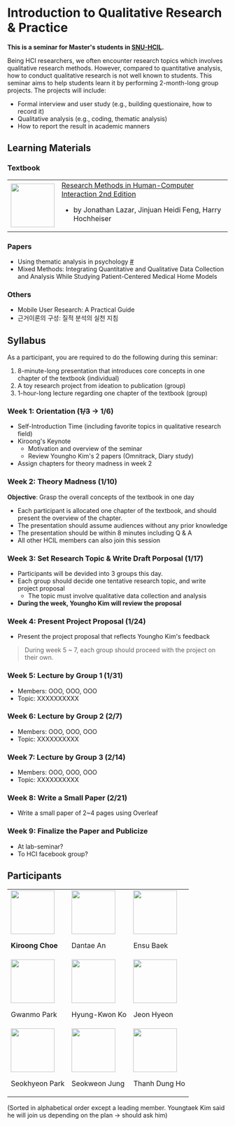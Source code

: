 # Introduction to Qualitative Research & Practice

**This is a seminar for Master's students in [SNU-HCIL](http://hcil.snu.ac.kr).**  

Being HCI researchers, we often encounter research topics which involves qualitative research methods. However, compared to quantitative analysis, how to conduct qualitative research is not well known to students. This seminar aims to help students learn it by performing 2-month-long group projects. The projects will include:

* Formal interview and user study (e.g., building questionaire, how to record it)
* Qualitative analysis (e.g., coding, thematic analysis)
* How to report the result in academic manners

## Learning Materials

### Textbook

<table>
  <tr>
    <td>
      <img src="https://images-na.ssl-images-amazon.com/images/I/51Ui3TGg9FL._SX402_BO1,204,203,200_.jpg" width="100" />
    </td>
    <td>
      <a href="https://www.amazon.com/Research-Methods-Human-Computer-Interaction-Jonathan/dp/0128053909/ref=dp_ob_title_bk">Research Methods in Human-Computer Interaction 2nd Edition</a>
      <ul>
        <li>by Jonathan Lazar, Jinjuan Heidi Feng, Harry Hochheiser</li>
      </ul>
    </td>
  </tr>
</table>

### Papers

* Using thematic analysis in psychology [#](https://www.tandfonline.com/doi/abs/10.1191/1478088706qp063oa)
* Mixed Methods: Integrating Quantitative and Qualitative Data Collection and Analysis While Studying Patient-Centered Medical Home Models

### Others

* Mobile User Research: A Practical Guide
* 근거이론의 구성: 질적 분석의 실천 지침

## Syllabus

As a participant, you are required to do the following during this seminar:

1. 8-minute-long presentation that introduces core concepts in one chapter of the textbook (individual)
1. A toy research project from ideation to publication (group)
1. 1-hour-long lecture regarding one chapter of the textbook (group)


### Week 1: Orientation (~~1/3~~ -> 1/6)

* Self-Introduction Time (including favorite topics in qualitative research field)
* Kiroong's Keynote
  * Motivation and overview of the seminar
  * Review Youngho Kim's 2 papers (Omnitrack, Diary study)
* Assign chapters for theory madness in week 2

### Week 2: Theory Madness (1/10)

**Objective**:  Grasp the overall concepts of the textbook in one day

* Each participant is allocated one chapter of the textbook, and should present the overview of the chapter.
* The presentation should assume audiences without any prior knowledge
* The presentation should be within 8 minutes including Q & A
* All other HCIL members can also join this session
  
### Week 3: Set Research Topic & Write Draft Porposal (1/17)

* Participants will be devided into 3 groups this day.
* Each group should decide one tentative research topic, and write project proposal
  * The topic must involve qualitative data collection and analysis
* **During the week, Youngho Kim will review the proposal**

### Week 4: Present Project Proposal (1/24)

* Present the project proposal that reflects Youngho Kim's feedback

> During week 5 ~ 7, each group should proceed with the project on their own.

### Week 5: Lecture by Group 1 (1/31)

* Members: OOO, OOO, OOO
* Topic: XXXXXXXXXX

### Week 6: Lecture by Group 2 (2/7)

* Members: OOO, OOO, OOO
* Topic: XXXXXXXXXX

### Week 7: Lecture by Group 3 (2/14)

* Members: OOO, OOO, OOO
* Topic: XXXXXXXXXX

### Week 8: Write a Small Paper (2/21)

* Write a small paper of 2~4 pages using Overleaf

### Week 9: Finalize the Paper and Publicize

* At lab-seminar?
* To HCI facebook group?

## Participants

<table>
  <tr>
    <td>
      <img src="http://hcil.snu.ac.kr/system/people/profile_images/37/retina/ae2c7f34ee02bcae702939f237ae9c6eba4c2652.jpg" width="100" />
      <strong><p>Kiroong Choe</p></strong>
    </td>
    <td>
      <img src="http://hcil.snu.ac.kr/system/people/profile_images/50/retina/1938ad32ddb91c135e9c41d3d474efef10c6f6e4.jpg" width="100" />
      <p>Dantae An</p>
    </td>
    <td>
      <img src="http://hcil.snu.ac.kr/system/people/profile_images/55/retina/159a1668c25ed90087902fae19904ac52659f71c.jpg" width="100" />
      <p>Ensu Baek</p>
    </td>
  </tr>
  <tr>
    <td>
      <img src="http://hcil.snu.ac.kr/system/people/profile_images/46/retina/888238c2ca1201eb4f456d2e08c12bd9c5b36f78.jpg" width="100" />
      <p>Gwanmo Park</p>
    </td>
    <td>
      <img src="http://hcil.snu.ac.kr/system/people/profile_images/52/retina/6d7ffe2ea52960dee5e48acf8ec0d0bc1788c4f0.jpg" width="100" />
      <p>Hyung-Kwon Ko</p>
    </td>
    <td>
      <img src="https://www.cs.cornell.edu/courses/cs3110/2015sp/resources/images/staff/anonymous.png" width="100" />
      <p>Jeon Hyeon</p>
    </td>
  </tr>
  <tr>
    <td>
      <img src="http://hcil.snu.ac.kr/system/people/profile_images/53/retina/e3c04877d8f0711b5563a00ae55f313c6d98babd.jpg" width="100" />
      <p>Seokhyeon Park</p>
    </td>
    <td>
      <img src="http://hcil.snu.ac.kr/system/people/profile_images/45/retina/e846546be27c84cd01381890f005a77f4a47945a.jpg" width="100" />
      <p>Seokweon Jung</p>
    </td>
    <td>
      <img src="http://hcil.snu.ac.kr/system/people/profile_images/42/retina/4678bdb8081f43c0711b32b25327967dfbf56388.jpg" width="100" />
      <p>Thanh Dung Ho</p>
    </td>
    
  </tr>
</table>

(Sorted in alphabetical order except a leading member. Youngtaek Kim said he will join us depending on the plan -> should ask him)
